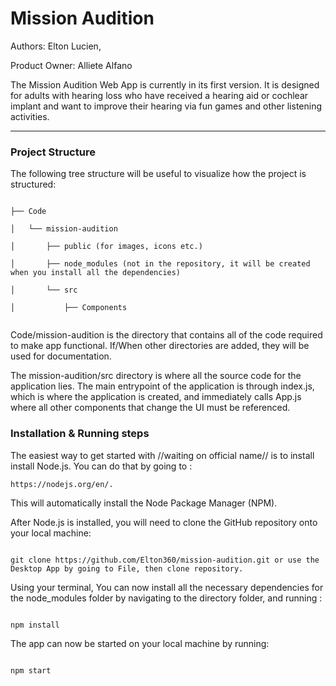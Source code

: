 # Mission Audition

Authors: Elton Lucien,

Product Owner: Alliete Alfano

The Mission Audition Web App is currently in its first version. It is designed for adults with
hearing loss who have received a hearing aid or cochlear implant and want to improve their hearing
via fun games and other listening activities.

---

### Project Structure

The following tree structure will be useful to visualize how the project is structured:

```

├── Code

│   └── mission-audition

│       ├── public (for images, icons etc.)

│       ├── node_modules (not in the repository, it will be created when you install all the dependencies)

│       └── src

│           ├── Components


```

Code/mission-audition is the directory that contains all of the code required to make app functional. If/When other directories are added, they will be used for documentation.

The mission-audition/src directory is where all the source code for the application lies. The main entrypoint of the application is through index.js, which is where the application is created, and immediately calls App.js where all other components that change the UI must be referenced.

### Installation & Running steps

The easiest way to get started with //waiting on official name// is to install install Node.js. You can do that by going to :

```
https://nodejs.org/en/.
```

This will automatically install the Node Package Manager (NPM).

After Node.js is installed, you will need to clone the GitHub repository onto your local machine:

```

git clone https://github.com/Elton360/mission-audition.git or use the Desktop App by going to File, then clone repository.

```

Using your terminal, You can now install all the necessary dependencies for the node_modules folder by navigating to the directory folder, and running :

```

npm install

```

The app can now be started on your local machine by running:

```

npm start

```
